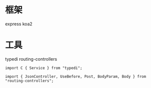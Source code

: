 
# 框架
express
koa2


# 工具

typedi
routing-controllers


 ```
import C { Service } from "typedi";

import { JsonController, UseBefore, Post, BodyParam, Body } from "routing-controllers";

 ```




